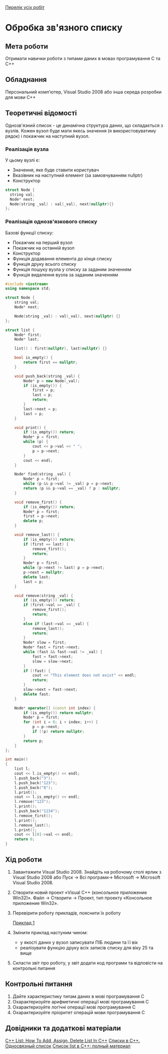 [Перелік усіх робіт](README.md)

# Обробка зв'язного списку

## Мета роботи 

Отримати навички роботи з типами даних в мовах програмування C та С++

## Обладнання

Персональний комп’ютер, Visual Studio 2008 або інша середа розробки для мови C++

## Теоретичні відомості

Однозв'язний список - це динамічна структура даних, що складається з вузлів. Кожен вузол буде мати якесь значення (я використовуватиму рядок) і покажчик на наступний вузол.

### Реалізація вузла

У цьому вузлі є:

* Значення, яке буде ставити користувач
* Вказівник на наступний елемент (за замовчуванням nullptr)
* Конструктор


```cpp
struct Node {
  string val;
  Node* next;
  Node(string _val) : val(_val), next(nullptr){}
};
```

### Реалізація однозв'язкового списку

Базові функції списку:

* Покажчик на перший вузол
* Покажчик на останній вузол
* Конструктор
* Функція додавання елемента до кінця списку
* Функція друку всього списку
* Функція пошуку вузла у списку за заданим значенням
* Функція видалення вузла за заданим значенням

```cpp
#include <iostream>
using namespace std;

struct Node {
    string val;
    Node* next;

    Node(string _val) : val(_val), next(nullptr) {}
};

struct list {
    Node* first;
    Node* last;

    list() : first(nullptr), last(nullptr) {}

    bool is_empty() {
        return first == nullptr;
    }

    void push_back(string _val) {
        Node* p = new Node(_val);
        if (is_empty()) {
            first = p;
            last = p;
            return;
        }
        last->next = p;
        last = p;
    }

    void print() {
        if (is_empty()) return;
        Node* p = first;
        while (p) {
            cout << p->val << " ";
            p = p->next;
        }
        cout << endl;
    }

    Node* find(string _val) {
        Node* p = first;
        while (p && p->val != _val) p = p->next;
        return (p && p->val == _val) ? p : nullptr;
    }

    void remove_first() {
        if (is_empty()) return;
        Node* p = first;
        first = p->next;
        delete p;
    }

    void remove_last() {
        if (is_empty()) return;
        if (first == last) {
            remove_first();
            return;
        }
        Node* p = first;
        while (p->next != last) p = p->next;
        p->next = nullptr;
        delete last;
        last = p;
    }

    void remove(string _val) {
        if (is_empty()) return;
        if (first->val == _val) {
            remove_first();
            return;
        }
        else if (last->val == _val) {
            remove_last();
            return;
        }
        Node* slow = first;
        Node* fast = first->next;
        while (fast && fast->val != _val) {
            fast = fast->next;
            slow = slow->next;
        }
        if (!fast) {
            cout << "This element does not exist" << endl;
            return;
        }
        slow->next = fast->next;
        delete fast;
    }

    Node* operator[] (const int index) {
        if (is_empty()) return nullptr;
        Node* p = first;
        for (int i = 0; i < index; i++) {
            p = p->next;
            if (!p) return nullptr;
        }
        return p;
    }
};

int main()
{
    list l;
    cout << l.is_empty() << endl;
    l.push_back("3");
    l.push_back("123");
    l.push_back("8");
    l.print();
    cout << l.is_empty() << endl;
    l.remove("123");
    l.print();
    l.push_back("1234");
    l.remove_first();
    l.print();
    l.remove_last();
    l.print();
    cout << l[0]->val << endl;
    return 0;
}
```

## Хід роботи

1. Завантажити Visual Studio 2008. Знайдіть на робочому столі ярлик з Visual Studio 2008 або Пуск → Всі програми→ Microsoft → Microsoft Visual Studio 2008.

2. Створити новий проект «Visual C++ (консольное приложение Win32)». Файл → Cтворити → Проект, тип проекту «Консольное приложение Win32».

3. Перевірити роботу прикладів, пояснити їх роботу
    
    [Приклад 1](../Приклади/lab-02-001.cpp)

4. Змінити приклад настуним чином:
    * у якості даних у вузол записувати ПІБ людини та її вік
    * реалізувати функцію друку всіх записів списку для віку 25 та вище

5. Скласти звіт про роботу, у звіт додати код програми та відповісти на контрольні питання

## Контрольні питання

1. Дайте характеристику типам даних в мові програмування С
2. Охарактеризуйте арифметичні операції мові програмування С
3. Охарактеризуйте логічні операції мові програмування С
4. Охарактеризуйте пріоритет операцій мови програмування С

## Довідники та додаткові матеріали

[C++ List: How To Add, Assign, Delete List In C++](https://appdividend.com/2022/01/18/cpp-list/)
[Списки в C++. Односвязный список](https://otus.ru/nest/post/911/)
[Список list в С++: полный материал](https://codelessons.ru/cplusplus/spisok-list-v-s-polnyj-material.html)
